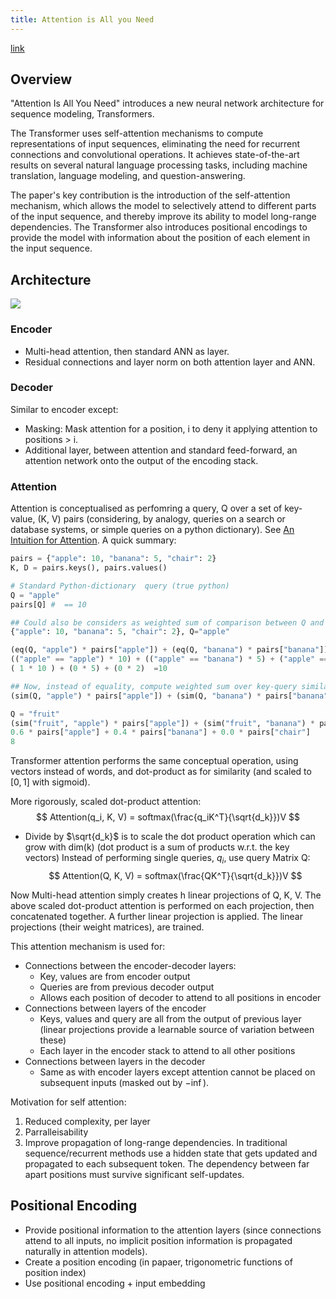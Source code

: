 ```yaml
---
title: Attention is All you Need
---
```


[link](https://arxiv.org/pdf/1706.03762.pdf)

## Overview
"Attention Is All You Need" introduces a new neural network architecture for sequence modeling, Transformers.

The Transformer uses self-attention mechanisms to compute representations of input sequences, eliminating the need for recurrent connections and convolutional operations. It achieves state-of-the-art results on several natural language processing tasks, including machine translation, language modeling, and question-answering.

The paper's key contribution is the introduction of the self-attention mechanism, which allows the model to selectively attend to different parts of the input sequence, and thereby improve its ability to model long-range dependencies. The Transformer also introduces positional encodings to provide the model with information about the position of each element in the input sequence.

## Architecture
![](transformer_architecture.png)

### Encoder
 - Multi-head attention, then standard ANN as layer.
 - Residual connections and layer norm on both attention layer and ANN.

### Decoder
Similar to encoder except:
 - Masking: Mask attention for a position, i to deny it applying attention to positions > i.
 - Additional layer, between attention and standard feed-forward, an attention network onto the output of the encoding stack.

### Attention
Attention is conceptualised as perfomring a query, Q over a set of key-value, (K, V) pairs (considering, by analogy, queries on a search or database systems, or simple queries on a python dictionary). See [An Intuition for Attention](https://jaykmody.com/blog/attention-intuition/). A quick summary:
```python
pairs = {"apple": 10, "banana": 5, "chair": 2}
K, D = pairs.keys(), pairs.values()

# Standard Python-dictionary  query (true python)
Q = "apple"
pairs[Q] #  == 10

## Could also be considers as weighted sum of comparison between Q and keys:
{"apple": 10, "banana": 5, "chair": 2}, Q="apple"

(eq(Q, "apple") * pairs["apple"]) + (eq(Q, "banana") * pairs["banana"]) + (eq(Q, "chair") * pairs["chair"])
(("apple" == "apple") * 10) + (("apple" == "banana") * 5) + ("apple" == "chair") * 2)
( 1 * 10 ) + (0 * 5) + (0 * 2)  =10

## Now, instead of equality, compute weighted sum over key-query similarity.
(sim(Q, "apple") * pairs["apple"]) + (sim(Q, "banana") * pairs["banana"]) + (sim(Q, "chair") * pairs["chair"])

Q = "fruit"
(sim("fruit", "apple") * pairs["apple"]) + (sim("fruit", "banana") * pairs["banana"]) + (sim("fruit", "chair") * pairs["chair"])
0.6 * pairs["apple"] + 0.4 * pairs["banana"] + 0.0 * pairs["chair"]
8
```

Transformer attention performs the same conceptual operation, using vectors instead of words, and dot-product as for similarity (and scaled to $[0, 1]$ with sigmoid).

More rigorously, scaled dot-product attention:
$$
  Attention(q_i, K, V) = softmax(\frac{q_iK^T}{\sqrt{d_k}})V
$$
- Divide by $\sqrt{d_k}$ is to scale the dot product operation which can grow with dim(k) (dot product is a sum of products w.r.t. the key vectors)
Instead of performing single queries, $q_i$, use query Matrix Q:
$$
    Attention(Q, K, V) = softmax(\frac{QK^T}{\sqrt{d_k}})V
$$

Now Multi-head attention simply creates h linear projections of Q, K, V. The above scaled dot-product attention is performed on each projection, then concatenated together. A further linear projection is applied. The linear projections (their weight matrices), are trained.

This attention mechanism is used for:
- Connections between the encoder-decoder layers:
    - Key, values are from encoder output
    - Queries are from previous decoder output
    - Allows each position of decoder to attend to all positions in encoder
- Connections between layers of the encoder
    - Keys, values and query are all from the output of previous layer (linear projections provide a learnable source of variation between these)
    - Each layer in the encoder stack to attend to all other positions
- Connections between layers in the decoder
    - Same as with encoder layers except attention cannot be placed on subsequent inputs (masked out by $-\inf$).

Motivation for self attention:
1. Reduced complexity, per layer
2. Parralleisability
3. Improve propagation of long-range dependencies. In traditional sequence/recurrent methods use a hidden state that gets updated and propagated to each subsequent token. The dependency between far apart positions must survive significant self-updates. 

## Positional Encoding
 - Provide positional information to the attention layers (since connections attend to all inputs, no implicit position information is propagated naturally in attention models).
 - Create a position encoding (in papaer, trigonometric functions of position index)
 - Use positional encoding +  input embedding